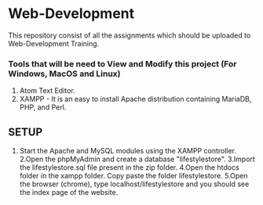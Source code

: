 # Web-Development

This repository consist of all the assignments which should be uploaded to Web-Development Training.

### Tools that will be need to View and Modify this project (For Windows, MacOS and Linux)

1. Atom Text Editor.
2. XAMPP - It is an easy to install Apache distribution containing MariaDB, PHP, and Perl.

## SETUP			
1. Start the Apache and MySQL modules using the XAMPP controller.
2.Open the phpMyAdmin and create a database "lifestylestore". 
3.Import the lifestylestore.sql file present in the zip folder.
4.Open the htdocs folder in the xampp folder. Copy paste the folder lifestylestore.
5.Open the browser (chrome), type localhost/lifestylestore and you should see the index page of the website.
